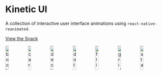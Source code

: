 # Kinetic UI

A collection of interactive user interface animations using `react-native-reanimated`.

[View the Snack](https://snack.expo.dev/@computerjazz/kinetic-ui-snack)

<img width="14%" alt="book" src="https://user-images.githubusercontent.com/6730148/148821243-4ba02863-2cac-4932-b187-27820fb8ca70.gif" /><img width="14%" alt="carousel" src="https://user-images.githubusercontent.com/6730148/148821316-f975dd2f-1f66-4a6b-a800-3a8835fc5307.gif" /><img width="14%" alt="deck" src="https://user-images.githubusercontent.com/6730148/148821330-eb1935bf-dd88-448c-bf1d-50f18c814d5f.gif" /><img width="14%" alt="dots" src="https://user-images.githubusercontent.com/6730148/148821335-d64cceda-c219-4b56-8d1c-2207f5b6aa13.gif" /><img width="14%" alt="flip" src="https://user-images.githubusercontent.com/6730148/148821341-91b6f12e-f2ec-4ef1-af58-15d38a3326a5.gif" /><img width="14%" alt="grid" src="https://user-images.githubusercontent.com/6730148/148821343-9ed7b0a6-6328-4dd1-9176-f77829c5089a.gif" /><img width="14%" alt="stack" src="https://user-images.githubusercontent.com/6730148/148821346-9b80e986-6a19-4524-8c65-743e57c5fc11.gif" />
